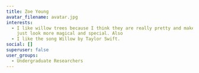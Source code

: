 ```yaml
---
title: Zoe Young
avatar_filename: avatar.jpg
interests:
  - I like willow trees because I think they are really pretty and make spaces
    just look more magical and special. Also
  - I like the song Willow by Taylor Swift.
social: []
superuser: false
user_groups:
  - Undergraduate Researchers
---
```

